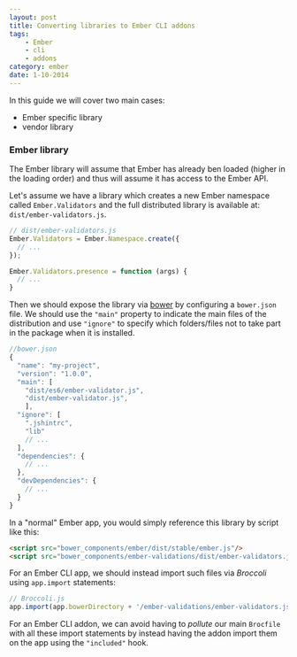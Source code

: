 ```yaml
---
layout: post
title: Converting libraries to Ember CLI addons
tags: 
    - Ember
    - cli
    - addons
category: ember
date: 1-10-2014
---
```


In this guide we will cover two main cases:

- Ember specific library
- vendor library

### Ember library

The Ember library will assume that Ember has already ben loaded (higher in the loading order) and thus will assume it has access to the Ember API.

Let's assume we have a library which creates a new Ember namespace called `Ember.Validators` and the full distributed library is available at: `dist/ember-validators.js`.

```javascript
// dist/ember-validators.js
Ember.Validators = Ember.Namespace.create({
  // ...
});

Ember.Validators.presence = function (args) {
  // ...
}
```

Then we should expose the library via [bower](http://bower.io/docs/creating-packages/) by configuring a `bower.json` file. We should use the `"main"` property to indicate the main files of the distribution and use `"ignore"` to specify which folders/files not to take part in the package when it is installed.

```javascript
//bower.json
{
  "name": "my-project",
  "version": "1.0.0",
  "main": [
    "dist/es6/ember-validator.js",
    "dist/ember-validator.js",
    ],
  "ignore": [
    ".jshintrc",
    "lib"
    // ...
  ],
  "dependencies": {
    // ...
  },
  "devDependencies": {
    // ...
  }
}
```


In a "normal" Ember app, you would simply reference this library by script like this:

```html
<script src="bower_components/ember/dist/stable/ember.js"/>
<script src="bower_components/ember-validations/dist/ember-validators.js"/>
````

For an Ember CLI app, we should instead import such files via *Broccoli* using `app.import` statements:

```javascript
// Broccoli.js
app.import(app.bowerDirectory + '/ember-validations/ember-validators.js')
```

For an Ember CLI addon, we can avoid having to *pollute* our main `Brocfile` with all these import statements by instead having the addon import them on the app using the `"included"` hook.
